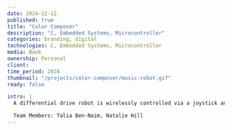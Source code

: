 ```yaml
---
date: 2024-12-12
published: true
title: "Color Composer"
description: "C, Embedded Systems, Microcontroller"
categories: branding, digital
technologies: C, Embedded Systems, Microcontroller
media: Book
ownership: Personal
client:
time_period: 2024
thumbnail: "/projects/color-composer/music-robot.gif"
ready: false

intro: |
  A differential drive robot is wirelessly controlled via a joystick and two Micro:Bits powered by the nRF52833 microcontrollers. As the robot drives over colors on the ground, it plays music notes that are associated with different colors.

  Team Members: Talia Ben-Naim, Natalie Hill
---
```

